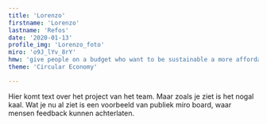```yaml
---
title: 'Lorenzo'
firstname: 'Lorenzo'
lastname: 'Refos'
date: '2020-01-13'
profile_img: 'Lorenzo_foto'
miro: 'o9J_lYv_8rY'
hmw: 'give people on a budget who want to be sustainable a more affordable option?'
theme: 'Circular Economy'

---
```


Hier komt text over het project van het team. Maar zoals je ziet is het nogal kaal. Wat je nu al ziet is een voorbeeld van publiek miro board, waar mensen feedback kunnen achterlaten.
